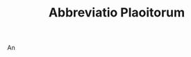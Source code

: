 ---
title: Abbreviatio Plaoitorum
letter: A
permalink: "/definitions/abbreviatio-plaoitorum.html"
body: An
published_at: '2018-07-07'
source: Black's Law Dictionary
layout: post
---